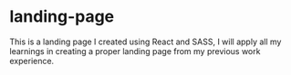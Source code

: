 # landing-page
This is a landing page I created using React and SASS, I will apply all my learnings in creating a proper landing page from my previous work experience.
